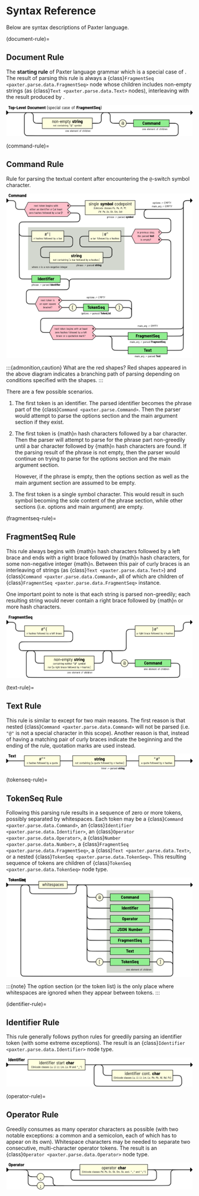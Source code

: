 # Syntax Reference

Below are syntax descriptions of Paxter language.


(document-rule)=
## Document Rule

The **starting rule** of Paxter language grammar
which is a special case of [](fragmentseq-rule).
The result of parsing this rule is always
a {class}`FragmentSeq <paxter.parse.data.FragmentSeq>` node
whose children includes non-empty strings
(as {class}`Text <paxter.parse.data.Text>` nodes),
interleaving with the result produced by [](command-rule).

![](../_static/Document.png)


(command-rule)=
## Command Rule

Rule for parsing the textual content after
encountering the `@`-switch symbol character.

![](../_static/Command.png)

:::{admonition,caution} What are the red shapes?
Red shapes appeared in the above diagram indicates a branching path
of parsing depending on conditions specified with the shapes.
:::

There are a few possible scenarios.

1. The first token is an identifier.
   The parsed identifier becomes the phrase part of the
   {class}`Command <paxter.parse.Command>`.
   Then the parser would attempt to parse the options section
   and the main argument section if they exist.
2. The first token is {math}`n` hash characters followed by a bar character.
   Then the parser will attempt to parse for the phrase part non-greedily
   until a bar character followed by {math}`n` hash characters are found.
   If the parsing result of the phrase is not empty,
   then the parser would continue on trying to parse for the options section
   and the main argument section.

   However, if the phrase is empty, then the options section
   as well as the main argument section are assumed to be empty.

3. The first token is a single symbol character.
   This would result in such symbol becoming the sole content of the phrase section,
   while other sections (i.e. options and main argument) are empty.


(fragmentseq-rule)=
## FragmentSeq Rule

This rule always begins with {math}`n` hash characters followed by a left brace
and ends with a right brace followed by {math}`n` hash characters,
for some non-negative integer {math}`n`.
Between this pair of curly braces is an interleaving of strings
(as {class}`Text <paxter.parse.data.Text>`)
and {class}`Command <paxter.parse.data.Command>`,
all of which are children of {class}`FragmentSeq <paxter.parse.data.FragmentSeq>` instance.

One important point to note is that each string is parsed non-greedily;
each resulting string would never contain a right brace
followed by {math}`n` or more hash characters.

![](../_static/FragmentSeq.png)


(text-rule)=
## Text Rule

This rule is similar to [](fragmentseq-rule) except for two main reasons.
The first reason is that nested {class}`Command <paxter.parse.data.Command>`
will not be parsed (i.e. `"@"` is not a special character in this scope).
Another reason is that, instead of having a matching pair of curly braces
indicate the beginning and the ending of the rule,
quotation marks are used instead.

![](../_static/Text.png)


(tokenseq-rule)=
## TokenSeq Rule

Following this parsing rule results in a sequence of zero or more tokens,
possibly separated by whitespaces.
Each token may be a {class}`Command <paxter.parse.data.Command>`,
an {class}`Identifier <paxter.parse.data.Identifier>`,
an {class}`Operator <paxter.parse.data.Operator>`,
a {class}`Number <paxter.parse.data.Number>`,
a {class}`FragmentSeq <paxter.parse.data.FragmentSeq>`,
a {class}`Text <paxter.parse.data.Text>`,
or a nested {class}`TokenSeq <paxter.parse.data.TokenSeq>`.
This resulting sequence of tokens are children of
{class}`TokenSeq <paxter.parse.data.TokenSeq>` node type.

![](../_static/TokenSeq.png)

:::{note}
The option section (or the token list) is the only place where whitespaces
are ignored when they appear between tokens.
:::


(identifier-rule)=
## Identifier Rule

This rule generally follows python rules for greedily parsing
an identifier token (with some extreme exceptions).
The result is an {class}`Identifier <paxter.parse.data.Identifier>` node type.

![](../_static/Identifier.png)


(operator-rule)=
## Operator Rule

Greedily consumes as many operator characters as possible
(with two notable exceptions: a common and a semicolon,
each of which has to appear on its own).
Whitespace characters may be needed to separate two consecutive,
multi-character operator tokens.
The result is an {class}`Operator <paxter.parse.data.Operator>` node type.

![](../_static/Operator.png)

